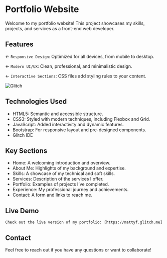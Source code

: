 # Portfolio Website

Welcome to my portfolio website! This project showcases my skills, projects, and services as a front-end web developer.

## Features

← `Responsive Design`: Optimized for all devices, from mobile to desktop.

← `Modern UI/UX`: Clean, professional, and minimalistic design.

← `Interactive Sections`: CSS files add styling rules to your content.

![Glitch](https://cdn.glitch.com/a9975ea6-8949-4bab-addb-8a95021dc2da%2FLogo_Color.svg?v=1602781328576)

## Technologies Used

- HTML5: Semantic and accessible structure.
- CSS3: Styled with modern techniques, including Flexbox and Grid.
- JavaScript: Added interactivity and dynamic features.
- Bootstrap: For responsive layout and pre-designed components.
- Glitch IDE

## Key Sections

- Home: A welcoming introduction and overview.
- About Me: Highlights of my background and expertise.
- Skills: A showcase of my technical and soft skills.
- Services: Description of the services I offer.
- Portfolio: Examples of projects I’ve completed.
- Experience: My professional journey and achievements.
- Contact: A form and links to reach me.

## Live Demo

`Check out the live version of my portfolio: [https://mattyf.glitch.me]`

## Contact

Feel free to reach out if you have any questions or want to collaborate!
